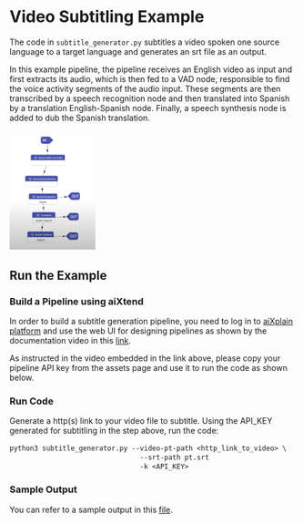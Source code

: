 # Video Subtitling Example

The code in `subtitle_generator.py` subtitles a video spoken one source language to a target language and generates an srt file as an output.

In this example pipeline, the pipeline receives an English video as input and first extracts its audio, which is then fed to a VAD node, responsible to find the voice activity segments of the audio input. These segments are then transcribed by a speech recognition node and then translated into Spanish by a translation English-Spanish node. Finally, a speech synthesis node is added to dub the Spanish translation.

<img src="../../assets/designer-subtitling-sample.png" width=30% height=30%>

## Run the Example

### Build a Pipeline using aiXtend

In order to build a subtitle generation pipeline, you need to log in to [aiXplain platform](https://platform.aixplain.com/) and use the web UI for designing pipelines as shown by the documentation video in this [link](https://aixplain.com/designer-tutorial/).

As instructed in the video embedded in the link above, please copy your pipeline API key from the assets page and use it to run the code as shown below.

### Run Code

Generate a http(s) link to your video file to subtitle.
Using the API_KEY generated for subtitling in the step above, run the code:

```
python3 subtitle_generator.py --video-pt-path <http_link_to_video> \
                                --srt-path pt.srt
                                -k <API_KEY>
```

### Sample Output

You can refer to a sample output in this [file](../../assets/subtitle-generator-output.json).
